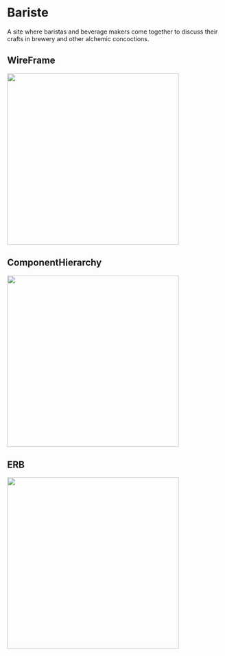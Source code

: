 # Bariste
 A site where baristas and beverage makers come together to discuss their crafts in brewery and other alchemic concoctions.
## WireFrame
<img src="https://i.imgur.com/VoSPIHH.png" height="400" />

## ComponentHierarchy

<img src="https://i.imgur.com/CR7LIoz.png" height="400" />

## ERB
<img src="https://i.imgur.com/v777TlT.png" height="400" />


